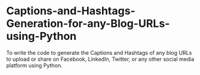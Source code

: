 # Captions-and-Hashtags-Generation-for-any-Blog-URLs-using-Python
To write the code to generate the Captions and Hashtags of any blog URLs to upload or share on Facebook, LinkedIn, Twitter, or any other social media platform using Python.

